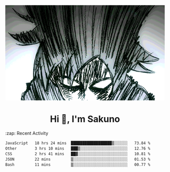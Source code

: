 <body>
<h1 align="center"></h1>
<br>
<div align="center">
<img width="auto" height="300" src="Img/mobFreakoutLonger.gif"/>
</div>
</div>
<h1 align="center">Hi 👋, I'm Sakuno</h1>
:zap: Recent Activity

<!--START_SECTION:waka-->

```txt
JavaScript   18 hrs 24 mins  ██████████████████▒░░░░░░   73.84 %
Other        3 hrs 10 mins   ███▒░░░░░░░░░░░░░░░░░░░░░   12.76 %
CSS          2 hrs 41 mins   ██▓░░░░░░░░░░░░░░░░░░░░░░   10.81 %
JSON         22 mins         ▒░░░░░░░░░░░░░░░░░░░░░░░░   01.53 %
Bash         11 mins         ▒░░░░░░░░░░░░░░░░░░░░░░░░   00.77 %
```

<!--END_SECTION:waka-->
